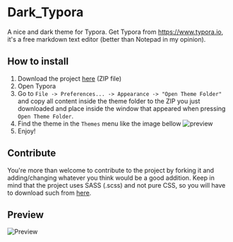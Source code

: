 # Dark_Typora
A nice and dark theme for Typora. Get Typora from https://www.typora.io, it's a free markdown text editor (better than Notepad in my opinion).

## How to install
1. Download the project [here](https://github.com/AlexFlipnote/Dark_Typora/archive/master.zip) (ZIP file)
2. Open Typora
3. Go to `File -> Preferences... -> Appearance -> "Open Theme Folder"` and copy all content inside the theme folder to the ZIP you just downloaded and place inside the window that appeared when pressing `Open Theme Folder`.
4. Find the theme in the `Themes` menu like the image bellow
![preview](https://i.alexflipnote.dev/9cry3S7.png)
5. Enjoy!

## Contribute
You're more than welcome to contribute to the project by forking it and adding/changing whatever you think would be a good addition. Keep in mind that the project uses SASS (.scss) and not pure CSS, so you will have to download such from [here](https://sass-lang.com).

## Preview
![Preview](https://i.alexflipnote.dev/6WZGEHR.png)
